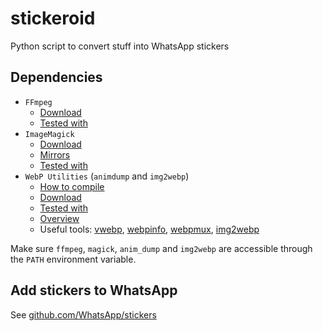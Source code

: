 # stickeroid

Python script to convert stuff into WhatsApp stickers

## Dependencies

- `FFmpeg`
  - [Download](https://ffmpeg.org/download.html)
  - [Tested with](https://www.gyan.dev/ffmpeg/builds/ffmpeg-git-full.7z)
- `ImageMagick`
  - [Download](https://imagemagick.org/script/download.php)
  - [Mirrors](https://imagemagick.org/script/mirror.php)
  - [Tested with](https://mirror.dogado.de/imagemagick/binaries/ImageMagick-7.1.0-61-portable-Q8-x64.zip)
- `WebP Utilities` (`animdump` and `img2webp`)
  - [How to compile](https://developers.google.com/speed/webp/docs/compiling)
  - [Download](https://developers.google.com/speed/webp/download)
  - [Tested with](https://storage.googleapis.com/downloads.webmproject.org/releases/webp/libwebp-1.3.0-windows-x64.zip)
  - [Overview](https://developers.google.com/speed/webp/docs/using)
  - Useful tools: [vwebp](https://developers.google.com/speed/webp/docs/vwebp), [webpinfo](https://developers.google.com/speed/webp/docs/webpinfo), [webpmux](https://developers.google.com/speed/webp/docs/webpmux), [img2webp](https://developers.google.com/speed/webp/docs/img2webp)

Make sure `ffmpeg`, `magick`, `anim_dump` and `img2webp` are accessible through
the `PATH` environment variable.

## Add stickers to WhatsApp

See [github.com/WhatsApp/stickers](https://github.com/WhatsApp/stickers)
